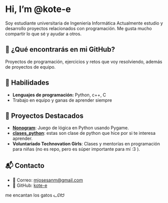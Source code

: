 # Hi, I’m @kote-e

Soy estudiante universitaria de Ingeniería Informática
Actualmente estudio y desarrollo proyectos relacionados con programación. 
Me gusta mucho compartir lo que sé y ayudar a otros.

## 🚀 ¿Qué encontrarás en mi GitHub?

Proyectos de programación, ejercicios y retos que voy resolviendo, además de proyectos de equipo.

## 🌱 Habilidades
- **Lenguajes de programación:** Python, c++, C 
- Trabajo en equipo y ganas de aprender siempre

## 🌟 Proyectos Destacados  
- **[Nonogram](https://github.com/kote-e/nonogram)**: Juego de lógica en Python usando Pygame.
- **[clases_python](https://github.com/kote-e/codigos.py/tree/main/clases_python)**: estas son clase de python que hice por si te interesa aprender.
- **Voluntariado Technovation Girls**: Clases y mentorías en programación para niñas (no es repo, pero es súper importante para mí :3 ).

## 📬 Contacto

- 📧 Correo: mjosesanm@gmail.com  
- 🔗 GitHub: [kote-e](https://github.com/kote-e) 

me encantan los gatos
ᓚᘏᗢ


<!---
kote-e/kote-e is a ✨ special ✨ repository because its `README.md` (this file) appears on your GitHub profile.
You can click the Preview link to take a look at your changes.
--->

